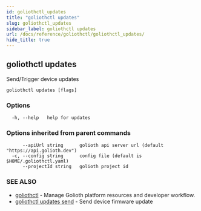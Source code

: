 ```yaml
---
id: goliothctl_updates
title: "goliothctl updates"
slug: goliothctl_updates
sidebar_label: goliothctl updates
url: /docs/reference/goliothctl/goliothctl_updates/
hide_title: true
---
```

## goliothctl updates

Send/Trigger device updates

```
goliothctl updates [flags]
```

### Options

```
  -h, --help   help for updates
```

### Options inherited from parent commands

```
      --apiUrl string      golioth api server url (default "https://api.golioth.dev")
  -c, --config string      config file (default is $HOME/.goliothctl.yaml)
      --projectId string   golioth project id
```

### SEE ALSO

* [goliothctl](/docs/reference/goliothctl/goliothctl/)	 - Manage Golioth platform resources and developer workflow.
* [goliothctl updates send](/docs/reference/goliothctl/goliothctl_updates_send/)	 - Send device firmware update

